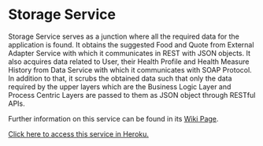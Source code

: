 # Storage Service

Storage Service serves as a junction where all the required data for the application is found. It obtains the suggested Food and Quote from External Adapter Service with which it communicates in REST with JSON objects. It also acquires data related to User, their Health Profile and Health Measure History from Data Service with which it communicates with SOAP Protocol. In addition to that, it scrubs the obtained data such that only the data required by the upper layers which are the Business Logic Layer and Process Centric Layers are passed to them as JSON object through RESTful APIs.

Further information on this service can be found in its [Wiki Page](https://github.com/introsde-final-project/storage-service/wiki).

[Click here to access this service in Heroku.](http://storage-service.herokuapp.com/storage/user)
